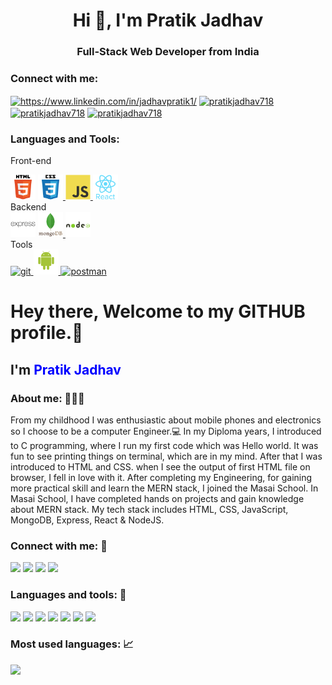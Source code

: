 <h1 align="center">Hi 👋, I'm Pratik Jadhav</h1>
<h3 align="center">Full-Stack Web Developer from India</h3>

<h3 align="left">Connect with me:</h3>
<p align="left">
<a href="https://www.linkedin.com/in/jadhavpratik1/" target="blank"><img align="center" src="https://raw.githubusercontent.com/rahuldkjain/github-profile-readme-generator/master/src/images/icons/Social/linked-in-alt.svg" alt="https://www.linkedin.com/in/jadhavpratik1/" height="30" width="40" /></a>
<a href="https://www.hackerrank.com/pratikjadhav718" target="blank"><img align="center" src="https://raw.githubusercontent.com/rahuldkjain/github-profile-readme-generator/master/src/images/icons/Social/hackerrank.svg" alt="pratikjadhav718" height="30" width="40" /></a>
 <a href="https://www.hackerrank.com/pratikjadhav718" target="blank"><img align="center" src="https://raw.githubusercontent.com/rahuldkjain/github-profile-readme-generator/master/src/images/icons/Social/twitter.svg" alt="pratikjadhav718" height="30" width="40" /></a>
 <a href="https://www.hackerrank.com/pratikjadhav718" target="blank"><img align="center" src="https://raw.githubusercontent.com/rahuldkjain/github-profile-readme-generator/master/src/images/icons/Social/instagram.svg" alt="pratikjadhav718" height="30" width="40" /></a>
</p>

<h3 align="left">Languages and Tools:</h3>
Front-end <br>
<p align="left"> 
  <a href="https://www.w3.org/html/" target="_blank" rel="noreferrer"> <img src="https://raw.githubusercontent.com/devicons/devicon/master/icons/html5/html5-original-wordmark.svg" alt="html5" width="40" height="40"/></a>
  <a href="https://www.w3schools.com/css/" target="_blank" rel="noreferrer"> <img src="https://raw.githubusercontent.com/devicons/devicon/master/icons/css3/css3-original-wordmark.svg" alt="css3" width="40" height="40"/> </a>
  <a href="https://developer.mozilla.org/en-US/docs/Web/JavaScript" target="_blank" rel="noreferrer"> <img src="https://raw.githubusercontent.com/devicons/devicon/master/icons/javascript/javascript-original.svg" alt="javascript" width="40" height="40"/> </a> 
  <a href="https://reactjs.org/" target="_blank" rel="noreferrer"> <img src="https://raw.githubusercontent.com/devicons/devicon/master/icons/react/react-original-wordmark.svg" alt="react" width="40" height="40"/> </a>
  <br>
  Backend
  <br>
  <a href="https://expressjs.com" target="_blank" rel="noreferrer"> <img src="https://raw.githubusercontent.com/devicons/devicon/master/icons/express/express-original-wordmark.svg" alt="express" width="40" height="40"/></a>
  <a href="https://www.mongodb.com/" target="_blank" rel="noreferrer"> <img src="https://raw.githubusercontent.com/devicons/devicon/master/icons/mongodb/mongodb-original-wordmark.svg" alt="mongodb" width="40" height="40"/> </a> 
  <a href="https://nodejs.org" target="_blank" rel="noreferrer"> <img src="https://raw.githubusercontent.com/devicons/devicon/master/icons/nodejs/nodejs-original-wordmark.svg" alt="nodejs" width="40" height="40"/> </a> 
  <br>
  Tools
  <br>
  <a href="https://git-scm.com/" target="_blank" rel="noreferrer"> <img src="https://www.vectorlogo.zone/logos/git-scm/git-scm-icon.svg" alt="git" width="40" height="40"/> </a> 
  <a href="https://developer.android.com" target="_blank" rel="noreferrer"> <img src="https://raw.githubusercontent.com/devicons/devicon/master/icons/android/android-original-wordmark.svg" alt="android" width="40" height="40"/> </a> 
  <a href="https://postman.com" target="_blank" rel="noreferrer"> <img src="https://www.vectorlogo.zone/logos/getpostman/getpostman-icon.svg" alt="postman" width="40" height="40"/> </a> 
   </p>


<h1>Hey there, Welcome to my GITHUB profile.👋</h1>
<h2>I'm <span style="color:blue">Pratik Jadhav</span> </h2>

<!-- <img src="https://user-images.githubusercontent.com/88575764/142670455-c19ae283-4950-4548-a3dc-26d8a9804b97.gif" /> -->

<!-- ![Night-Coding](https://user-images.githubusercontent.com/88575764/142670455-c19ae283-4950-4548-a3dc-26d8a9804b97.gif) -->

<h3>About me: 👨🏽‍💻</h3>
<p>From my childhood I was enthusiastic about mobile phones and electronics so I choose to be a computer Engineer.💻
In my Diploma years, I introduced to C programming, where I run my first code which was Hello world.
It was fun to see printing things on terminal, which are in my mind.
After that I was introduced to HTML and CSS.
when I see the output of first HTML file on browser, I fell in love with it.
After completing my Engineering, for gaining more practical skill and learn the MERN stack, I joined the Masai School.
In Masai School, I have completed hands on projects and gain knowledge about MERN stack.
My tech stack includes HTML, CSS, JavaScript, MongoDB, Express, React & NodeJS. </p>






<h3>Connect with me: 📝</h3>
<div display="flex">
  <a href="https://www.linkedin.com/in/harshith-c/"> <img src="https://img.shields.io/badge/LinkedIn-0077B5?style=for-the-badge&logo=linkedin&logoColor=white" /></a>
  <a href="/"><img src="https://img.shields.io/badge/Twitter-1DA1F2?style=for-the-badge&logo=twitter&logoColor=white" /></a>
  <a href="harshithcr1357@gmail.com"><img src="https://img.shields.io/badge/Gmail-D14836?style=for-the-badge&logo=gmail&logoColor=white" /></a>
  <a href="https://github.com/harshith128"><img src="https://img.shields.io/badge/GitHub-100000?style=for-the-badge&logo=github&logoColor=white" /></a>
</div>


<h3>Languages and tools: 🧰</h3>
<div>
  <img src="https://img.shields.io/badge/Git-F05032?style=for-the-badge&logo=git&logoColor=white" />
  <img src="https://img.shields.io/badge/HTML5-E34F26?style=for-the-badge&logo=html5&logoColor=white" />
  <img src="https://img.shields.io/badge/CSS3-1572B6?style=for-the-badge&logo=css3&logoColor=white" />
  <img src="https://img.shields.io/badge/JavaScript-323330?style=for-the-badge&logo=javascript&logoColor=F7DF1E" />
  <img src="https://img.shields.io/badge/MongoDB-4EA94B?style=for-the-badge&logo=mongodb&logoColor=white" />
  <img src="https://img.shields.io/badge/Node.js-339933?style=for-the-badge&logo=nodedotjs&logoColor=white" />
  <img src="https://img.shields.io/badge/React-20232A?style=for-the-badge&logo=react&logoColor=61DAFB" />
</div>


<!-- <h3>Github Info ℹ️  </h3>
<h4>Github Stats</h4>
<img src="https://github-readme-stats.vercel.app/api?username=harshith128" /> -->

<h3>Most used languages: 📈</h3>
<img src="https://github-readme-stats.vercel.app/api/top-langs/?username=pratikjadhav718" />
 
 
<!-- ![visitors](https://visitor-badge.glitch.me/badge?page_id=harshith128&left_color=green&right_color=red) -->
  
  
  
  
<!--
**harshith128/harshith128** is a ✨ _special_ ✨ repository because its `README.md` (this file) appears on your GitHub profile.

Here are some ideas to get you started:

- 🔭 I’m currently working on ...
- 🌱 I’m currently learning ...
- 👯 I’m looking to collaborate on ...
- 🤔 I’m looking for help with ...
-  Ask me about ...
- 📫 How to reach me: ...
- 😄 Pronouns: ...
- ⚡ Fun fact: ...
-->

